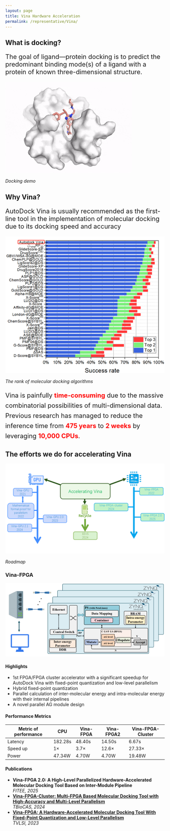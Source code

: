 ```yaml
---
layout: page
title: Vina Hardware Acceleration
permalink: /representative/Vina/
---
```


## What is docking?


<p style="font-size:20px;">The goal of ligand—protein docking is to predict the predominant binding mode(s) of a ligand with a protein of known three-dimensional structure.</p>

<div class="img-center">
  <img src="/images/representative/Vina/docking.gif" alt="demo" width="400">
  <p><em>Docking demo</em></p>
</div>


## Why Vina?
<p style="font-size:20px;">AutoDock Vina is usually recommended as the first-line tool in the implementation of molecular docking due to its docking speed and accuracy</p>

<div class="img-center">
  <img src="/images/representative/Vina/vinarank.png" alt="efforts" width="img-fluid">
  <p><em>The rank of molecular docking algorithms</em></p>
</div>

<p style="font-size:20px; line-height:1.6;">
Vina is painfully 
<span style="color:red; font-weight:bold;">time-consuming</span> 
due to the massive combinatorial possibilities of multi-dimensional data. 
Previous research has managed to reduce the inference time from 
<span style="color:red; font-weight:bold;">475 years</span> 
to 
<span style="color:red; font-weight:bold;">2 weeks</span> 
by leveraging 
<span style="color:red; font-weight:bold;">10,000 CPUs</span>.
</p>


## The efforts we do for accelerating Vina

<div class="img-center">
  <img src="/images/representative/Vina/efforts.png" alt="efforts" width="img-fluid">
  <p><em>Roadmap</em></p>
</div>


<h3>Vina-FPGA</h3>

<div class="project-block">
  <!-- ① 高亮：左图右文 -->
  <div class="paper-box">
    <div class="paper-box-image">
      <img src="/images/representative/Vina/vinafpgacluster.png" alt="Research">
    </div>
    <div class="paper-box-text">
      <h4>Highlights</h4>
      <ul>
        <li>1st FPGA/FPGA cluster accelerator with a significant speedup for AutoDock Vina with fixed-point quantization and low-level parallelism</li>
        <li>Hybrid fixed-point quantization</li>
        <li>Parallel calculation of inter-molecular energy and intra-molecular energy with their internal pipelines</li>
        <li>A novel parallel AG module design</li>
      </ul>
    </div>
  </div>

  <!-- ② 表格：不加额外卡片边框 -->
  <div class="project-row">
    <h4>Performance Metrics</h4>
    <table class="perf-table">
      <thead>
        <tr>
          <th>Metric of performance</th>
          <th>CPU</th>
          <th>Vina-FPGA</th>
          <th>Vina-FPGA2</th>
          <th>Vina-FPGA-Cluster</th>
        </tr>
      </thead>
      <tbody>
        <tr>
          <td>Latency</td>
          <td>182.28s</td><td>48.40s</td><td>14.50s</td><td>6.67s</td>
        </tr>
        <tr>
          <td>Speed up</td>
          <td>1×</td><td>3.7×</td><td>12.6×</td><td>27.33×</td>
        </tr>
        <tr>
          <td>Power</td>
          <td>47.34W</td><td>4.70W</td><td>4.70W</td><td>19.48W</td>
        </tr>
      </tbody>
    </table>
  </div>

  <!-- ③ Publications：作为小卡片放在大框里 -->
  <div class="paper-section">
    <h4>Publications</h4>
    <ul>
      <li><strong>Vina-FPGA 2.0: A High-Level Parallelized Hardware-Accelerated Molecular Docking Tool Based on Inter-Module Pipeline</strong><br><em>FITEE, 2025</em></li>
      <li><strong><a href="https://ieeexplore.ieee.org/abstract/document/10500753" target="_blank">Vina-FPGA-Cluster: Multi-FPGA Based Molecular Docking Tool with High-Accuracy and Multi-Level Parallelism</a></strong><br><em>TBioCAS, 2024</em></li>
      <li><strong><a href="https://ieeexplore.ieee.org/document/9940230" target="_blank">Vina-FPGA: A Hardware-Accelerated Molecular Docking Tool With Fixed-Point Quantization and Low-Level Parallelism</a></strong><br><em>TVLSI, 2023</em></li>
    </ul>
  </div>
</div>



